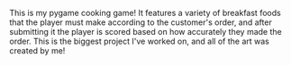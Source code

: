 This is my pygame cooking game! It features a variety of breakfast foods that the player must make according to the customer's order, and after submitting it the player is scored based on how accurately they made the order. This is the biggest project I've worked on, and all of the art was created by me!
